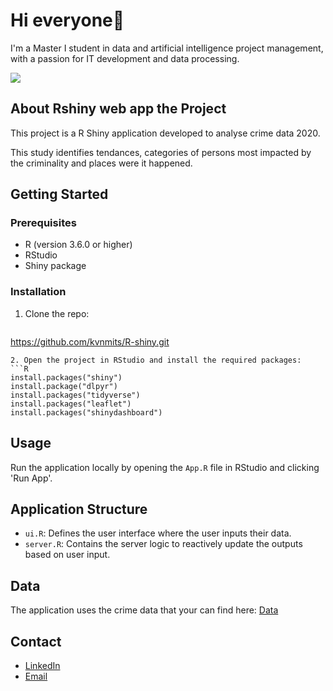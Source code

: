 # Hi everyone👋


I'm a Master I student in data and artificial intelligence project management, with a passion for IT development and data processing.


![](https://www.geeky-gadgets.com/wp-content/uploads/2023/05/Learn-how-to-program-and-code-with-ChatGPT.jpg)

## About  Rshiny web app the Project

This project is a R Shiny application developed to analyse crime data 2020. 

This study identifies tendances, categories of persons most impacted by the criminality and places were it happened.

## Getting Started

### Prerequisites

- R (version 3.6.0 or higher)
- RStudio
- Shiny package

### Installation

1. Clone the repo:
   ```sh
  https://github.com/kvnmits/R-shiny.git
   ```
2. Open the project in RStudio and install the required packages:
   ```R
   install.packages("shiny")
   install.package("dlpyr")
   install.packages("tidyverse")
   install.packages("leaflet")
   install.packages("shinydashboard")
   ```

## Usage

Run the application locally by opening the `App.R` file in RStudio and clicking 'Run App'. 

## Application Structure

- `ui.R`: Defines the user interface where the user inputs their data.
- `server.R`: Contains the server logic to reactively update the outputs based on user input.

## Data

The application uses the crime data that your can find here:
[Data](https://data.lacity.org/Public-Safety/Crime-Data-from-2020-to-Present/2nrs-mtv8/about_data)

## Contact
 
- [LinkedIn](https://www.linkedin.com/in/kevin-mitamona/) 
- [Email](kvnmitamona@gmail.com)




